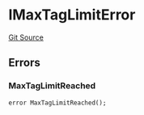 # IMaxTagLimitError
[Git Source](https://github.com/thrackle-io/rules-engine/blob/8f688cb5e6148d0b374ef77b936d7812ad0892e1/src/common/IErrors.sol)


## Errors
### MaxTagLimitReached

```solidity
error MaxTagLimitReached();
```

